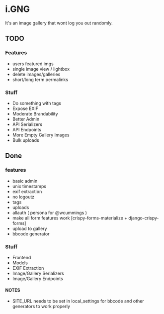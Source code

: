 # i.GNG

It's an image gallery that wont log you out randomly.

## TODO

### Features

- users featured imgs
- single image view / lightbox
- delete images/galleries
- short/long term permalinks

### Stuff 

- Do something with tags
- Expose EXIF
- Moderate Brandability
- Better Admin
- API Serializers
- API Endpoints
- More Empty Gallery Images
- Bulk uploads

## Done

### features

- basic admin
- unix timestamps
- exif extraction
- no logoutz
- tags
- uploads
- allauth ( persona for @wcummings )
- make all form features work [crispy-forms-materialize + django-crispy-forms]
- upload to gallery
- bbcode generator

### Stuff

- Frontend
- Models
- EXIF Extraction
- Image/Gallery Serializers
- Image/Gallery Endpoints


#### NOTES

- SITE_URL needs to be set in local_settings for bbcode and other generators to work properly